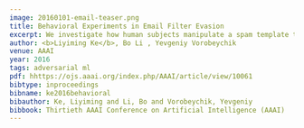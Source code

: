 ```yaml
---
image: 20160101-email-teaser.png
title: Behavioral Experiments in Email Filter Evasion
excerpt: We investigate how human subjects manipulate a spam template to evade a classification-based filter. We find that adding a small amount of noise to a filter significantly reduces the ability of subjects to evade it. We develop a synthetic model of human evasion behavior.
author: <b>Liyiming Ke</b>, Bo Li , Yevgeniy Vorobeychik
venue: AAAI
year: 2016
tags: adversarial ml
pdf: hhttps://ojs.aaai.org/index.php/AAAI/article/view/10061
bibtype: inproceedings
bibname: ke2016behavioral
bibauthor: Ke, Liyiming and Li, Bo and Vorobeychik, Yevgeniy
bibbook: Thirtieth AAAI Conference on Artificial Intelligence (AAAI)
---
```


